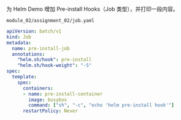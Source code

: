 为 Helm Demo 增加 Pre-install Hooks（Job 类型），并打印一段内容。

`module_02/assignment_02/job.yaml`

```yaml
apiVersion: batch/v1
kind: Job
metadata:
  name: pre-install-job
  annotations:
    "helm.sh/hook": pre-install
    "helm.sh/hook-weight": "-5"
spec:
  template:
    spec:
      containers:
      - name: pre-install-container
        image: busybox
        command: ["sh", "-c", "echo 'helm pre-install hook'"]
      restartPolicy: Never
```

